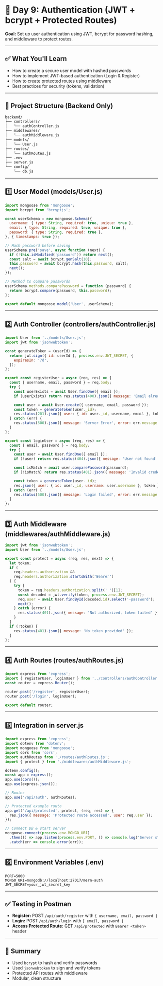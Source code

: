 # 📅 Day 9: Authentication (JWT + bcrypt + Protected Routes)

**Goal:** Set up user authentication using JWT, bcrypt for password hashing, and middleware to protect routes.

---

## ✅ What You'll Learn

* How to create a secure user model with hashed passwords
* How to implement JWT-based authentication (Login & Register)
* How to create protected routes using middleware
* Best practices for security (tokens, validation)

---

## 📁 Project Structure (Backend Only)

```bash
backend/
├── controllers/
│   └── authController.js
├── middlewares/
│   └── authMiddleware.js
├── models/
│   └── User.js
├── routes/
│   └── authRoutes.js
├── .env
├── server.js
└── config/
    └── db.js
```

---

## 1️⃣ User Model (models/User.js)

```js
import mongoose from 'mongoose';
import bcrypt from 'bcryptjs';

const userSchema = new mongoose.Schema({
  username: { type: String, required: true, unique: true },
  email: { type: String, required: true, unique: true },
  password: { type: String, required: true },
}, { timestamps: true });

// Hash password before saving
userSchema.pre('save', async function (next) {
  if (!this.isModified('password')) return next();
  const salt = await bcrypt.genSalt(10);
  this.password = await bcrypt.hash(this.password, salt);
  next();
});

// Method to compare passwords
userSchema.methods.comparePassword = function (password) {
  return bcrypt.compare(password, this.password);
};

export default mongoose.model('User', userSchema);
```

---

## 2️⃣ Auth Controller (controllers/authController.js)

```js
import User from '../models/User.js';
import jwt from 'jsonwebtoken';

const generateToken = (userId) => {
  return jwt.sign({ id: userId }, process.env.JWT_SECRET, {
    expiresIn: '7d',
  });
};

export const registerUser = async (req, res) => {
  const { username, email, password } = req.body;
  try {
    const userExists = await User.findOne({ email });
    if (userExists) return res.status(400).json({ message: 'Email already registered' });

    const user = await User.create({ username, email, password });
    const token = generateToken(user._id);
    res.status(201).json({ user: { id: user._id, username, email }, token });
  } catch (err) {
    res.status(500).json({ message: 'Server Error', error: err.message });
  }
};

export const loginUser = async (req, res) => {
  const { email, password } = req.body;
  try {
    const user = await User.findOne({ email });
    if (!user) return res.status(404).json({ message: 'User not found' });

    const isMatch = await user.comparePassword(password);
    if (!isMatch) return res.status(401).json({ message: 'Invalid credentials' });

    const token = generateToken(user._id);
    res.json({ user: { id: user._id, username: user.username }, token });
  } catch (err) {
    res.status(500).json({ message: 'Login failed', error: err.message });
  }
};
```

---

## 3️⃣ Auth Middleware (middlewares/authMiddleware.js)

```js
import jwt from 'jsonwebtoken';
import User from '../models/User.js';

export const protect = async (req, res, next) => {
  let token;
  if (
    req.headers.authorization &&
    req.headers.authorization.startsWith('Bearer')
  ) {
    try {
      token = req.headers.authorization.split(' ')[1];
      const decoded = jwt.verify(token, process.env.JWT_SECRET);
      req.user = await User.findById(decoded.id).select('-password');
      next();
    } catch (error) {
      res.status(401).json({ message: 'Not authorized, token failed' });
    }
  }
  if (!token) {
    res.status(401).json({ message: 'No token provided' });
  }
};
```

---

## 4️⃣ Auth Routes (routes/authRoutes.js)

```js
import express from 'express';
import { registerUser, loginUser } from '../controllers/authController.js';
const router = express.Router();

router.post('/register', registerUser);
router.post('/login', loginUser);

export default router;
```

---

## 5️⃣ Integration in server.js

```js
import express from 'express';
import dotenv from 'dotenv';
import mongoose from 'mongoose';
import cors from 'cors';
import authRoutes from './routes/authRoutes.js';
import { protect } from './middlewares/authMiddleware.js';

dotenv.config();
const app = express();
app.use(cors());
app.use(express.json());

// Routes
app.use('/api/auth', authRoutes);

// Protected example route
app.get('/api/protected', protect, (req, res) => {
  res.json({ message: 'Protected route accessed', user: req.user });
});

// Connect DB & start server
mongoose.connect(process.env.MONGO_URI)
  .then(() => app.listen(process.env.PORT, () => console.log('Server started')))
  .catch(err => console.error(err));
```

---

## 6️⃣ Environment Variables (.env)

```
PORT=5000
MONGO_URI=mongodb://localhost:27017/mern-auth
JWT_SECRET=your_jwt_secret_key
```

---

## ✅ Testing in Postman

* **Register:** POST `/api/auth/register` with `{ username, email, password }`
* **Login:** POST `/api/auth/login` with `{ email, password }`
* **Access Protected Route:** GET `/api/protected` with `Bearer <token>` header

---

## 🧠 Summary

* Used `bcrypt` to hash and verify passwords
* Used `jsonwebtoken` to sign and verify tokens
* Protected API routes with middleware
* Modular, clean structure


